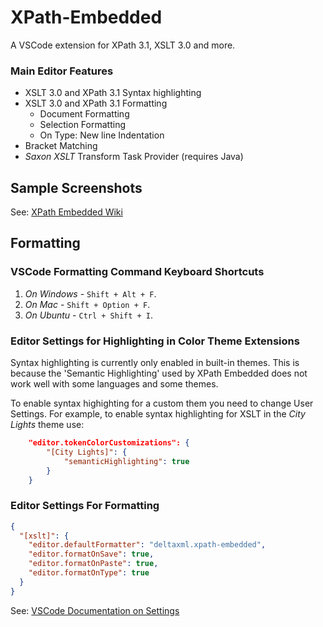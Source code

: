 # XPath-Embedded

A VSCode extension for XPath 3.1, XSLT 3.0 and more.

### Main Editor Features
- XSLT 3.0 and XPath 3.1 Syntax highlighting
- XSLT 3.0 and XPath 3.1 Formatting
  - Document Formatting
  - Selection Formatting
  - On Type: New line Indentation
- Bracket Matching
- *Saxon XSLT* Transform Task Provider (requires Java)

## Sample Screenshots

See: [XPath Embedded Wiki](https://github.com/DeltaXML/vscode-xslt-tokenizer/wiki/)

## Formatting

### VSCode Formatting Command Keyboard Shortcuts
1. *On Windows* - ```Shift + Alt + F```.
2. *On Mac* - ```Shift + Option + F```.
3. *On Ubuntu* - ```Ctrl + Shift + I```.

### Editor Settings for Highlighting in Color Theme Extensions

Syntax highlighting is currently only enabled in built-in themes. This is because the 'Semantic Highlighting' used by XPath Embedded does not work well with some languages and some themes.

To enable syntax highighting for a custom them you need to change User Settings. For example, to enable syntax highlighting for XSLT in the *City Lights* theme use:
```json
	"editor.tokenColorCustomizations": {
		"[City Lights]": {
			"semanticHighlighting": true
		}
	}
  ```

### Editor Settings For Formatting
```json
{
  "[xslt]": {
    "editor.defaultFormatter": "deltaxml.xpath-embedded",
    "editor.formatOnSave": true,
    "editor.formatOnPaste": true,
    "editor.formatOnType": true
  }
}
```
See: [VSCode Documentation on Settings](https://code.visualstudio.com/docs/getstarted/settings)


